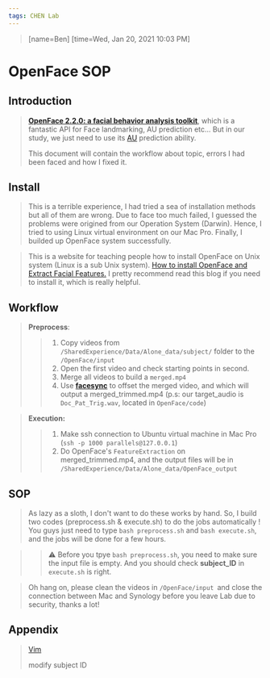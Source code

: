 ```yaml
---
tags: CHEN Lab
---
```

> [name=Ben]
> [time=Wed, Jan 20, 2021 10:03 PM]

# OpenFace SOP

## Introduction
> [**OpenFace 2.2.0: a facial behavior analysis toolkit**](https://github.com/TadasBaltrusaitis/OpenFace), 
> which is a fantastic API for Face landmarking, AU prediction etc... But in our study, we just need to use its [AU](https://github.com/TadasBaltrusaitis/OpenFace/wiki/Action-Units) prediction ability. 
> 
> This document will contain the workflow about topic, errors I had been faced and how I fixed it.


## Install
> This is a terrible experience, I had tried a sea of installation methods but all of them are wrong. Due to face too much failed, I guessed the problems were origined from our Operation System (Darwin). Hence, I tried to using Linux virtual environment on our Mac Pro.
> Finally, I builded up OpenFace system successfully.

> This is a website for teaching people how to install OpenFace on Unix system (Linux is a sub Unix system). [How to install OpenFace and Extract Facial Features.](https://learnaitech.com/how-to-install-and-extract-facial-features-using-openface/)
> I pretty recommend read this blog if you need to install it, which is really helpful.

## Workflow 
> **Preprocess**:
>>1. Copy videos from `/SharedExperience/Data/Alone_data/subject/` folder to the `/OpenFace/input` 
>>2. Open the first video and check starting points in second.
>>3. Merge all videos to build a `merged.mp4`
>>4. Use [**facesync**](https://github.com/jcheong0428/facesync) to offset the merged video, and which will output a merged_trimmed.mp4 (p.s: our target_audio is `Doc_Pat_Trig.wav`, located in `OpenFace/code`)

> **Execution:**
>>1. Make ssh connection to Ubuntu virtual machine in Mac Pro (`ssh -p 1000 parallels@127.0.0.1`)
>>2. Do OpenFace's `FeatureExtraction` on merged_trimmed.mp4, and the output files will be in `/SharedExperience/Data/Alone_data/OpenFace_output`

## SOP
> As lazy as a sloth, I don't want to do these works by hand. So, I build two codes (preprocess.sh & execute.sh) to do the jobs automatically !
> You guys just need to type `bash preprocess.sh` and `bash execute.sh`, and the jobs will be done for a few hours.


>>:warning: Before you tpye `bash preprocess.sh`, you need to make sure the input file is empty. And you should check **subject_ID** in `execute.sh` is right.

>Oh hang on, please clean the videos in `/OpenFace/input `and close the connection between Mac and Synology before you leave Lab due to security, thanks a lot!

## Appendix
> [Vim](http://linux.vbird.org/linux_basic/0310vi.php)
> 
> modify subject ID